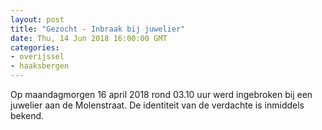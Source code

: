 ```yaml
---
layout: post
title: "Gezocht - Inbraak bij juwelier"
date: Thu, 14 Jun 2018 16:00:00 GMT
categories: 
- overijssel 
- haaksbergen 
---
```


Op maandagmorgen 16 april 2018 rond 03.10 uur werd ingebroken bij een juwelier aan de Molenstraat. De identiteit van de verdachte is inmiddels bekend.

